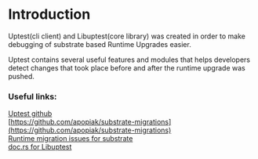 # Introduction  
Uptest(cli client) and Libuptest(core library) was created in order to make debugging of substrate based Runtime Upgrades easier.   

Uptest contains several useful features and modules that helps developers detect changes that took place before and after the runtime upgrade was pushed.   


### Useful links:  
[Uptest github](https://github.com/uptest-sc/uptest)    
[https://github.com/apopiak/substrate-migrations](https://github.com/apopiak/substrate-migrations)   
[Runtime migration issues for substrate](https://github.com/paritytech/substrate/issues?q=label%3AE1-runtimemigration%20)    
[doc.rs for Libuptest](https://docs.rs/libuptest/0.1.1/libuptest/)



